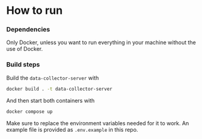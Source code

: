 # How to run

### Dependencies

Only Docker, unless you want to run everything in your machine without the use of Docker.

### Build steps

Build the `data-collector-server` with

```bash
docker build . -t data-collector-server
```

And then start both containers with

```bash
docker compose up
```

Make sure to replace the environment variables needed for it to work. An example file is provided as `.env.example` in this repo.
